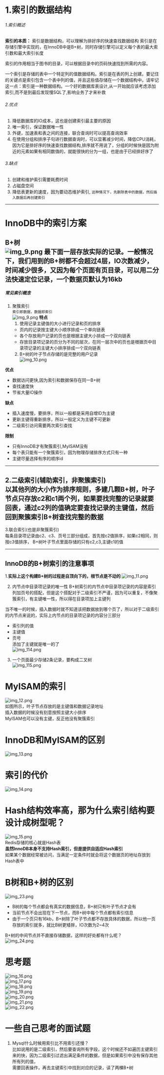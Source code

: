 # 1.索引的数据结构
###### 1.索引概述
**索引的本质：** 索引是数据结构，可以理解为排好序的快速查找数据结构
索引是在存储引擎中实现的，在InnoDB中是B+树，同时存储引擎可以定义每个表的最大索引数和最大索引长度

索引的作用相当于图书的目录，可以根据目录中的页码快速找到所需的内容。

一个索引是存储的表中一个特定列的值数据结构。索引是在表的列上创建。要记住的关键点是索引包含一个表中列的值，并且这些值存储在一个数据结构中。请牢记这一点：索引是一种数据结构。一个好的数据库表设计,从一开始就应该考虑添加索引,而不是到最后发现慢SQL了,影响业务了才来补救     


###### 2.优点
1) 降低数据库的IO成本，这也是创建索引最主要的原因
2) 唯一索引，保证数据唯一性
3) 外键，加速表和表之间的连接，联合查询时可以提高查询效率
4) 在使用分组和排序子句进行数据查询时，可以显著减少时间，降低CPU消耗，因为它是排好序的快速查找数据结构,排序就不用说了，分组的时候快是因为附近的元素如果有相同数值的，就能很快的分为一组，也是由于已经排好序了  
###### 3.缺点
1) 创建和维护索引需要耗费时间
2) 占磁盘空间
3) 降低表更新的速度，因为要动态维护索引,
```这种情况下，先删除表中的数据，然后插入数据后再创建索引```
---
# InnoDB中的索引方案
**B+树**   
![img_9.png](img_9.png)
最下面一层存放实际的记录。一般情况下，我们用到的B+树都不会超过4层，IO次数减少，时间减少很多，又因为每个页面有页目录，可以用二分法快速定位记录，一个数据页默认为16kb  
---
##### 常见索引概念

1. 聚簇索引   
```索引即数据，数据即索引```  
   ![img_9.png](img_9.png)
**特点**  
   1. 使用记录主键值的大小进行记录和页的排序
   * 页内的记录按主键大小顺序排成一个单向链表
   * 各个存放用户记录的页也是根据主键大小排成一个双向链表
   * 存放目录项记录的页分为不同的层次，在同一层次中的页也是根据页中目录项记录的主键大小排序排成一个双向链表
   2. B+树的叶子节点存储的是完整的用户记录    
![img_10.png](img_10.png)

**优点**
* 数据访问更快,因为索引和数据保存在同一B+树
* 查找速度快
* 节省大量IO操作  

**缺点**  
* 插入速度慢，要排序，所以一般都是采用自增ID为主键
* 更新主键得重新排序，所以一般定义为主键不可更新
* 二级索引访问需要两次索引查找  

**限制**  
* 只有InnoDB才有聚簇索引,MyISAM没有
* 每个表只能有一个聚簇索引，因为物理存储排序方式只有一种
* 主键尽量选择有序的顺序id
---
2.二级索引(辅助索引，非聚簇索引)  
以其他列的大小作为排序规则，多建几颗B+树，叶子节点只存放c2和c1两个列，如果要找完整的记录就要回表，通过c2列的值确定要查找记录的主键值，然后回到聚簇索引B+树查找完整的数据  
---
3.联合索引(也是非聚簇索引)  
每条目录项记录由c2、c3、页号三部分组成，首先按c2值排序，如果c2相同，则按c3值排序， B+树叶子节点里面存储的只有c2,c3,主键c1的值  

---
## InnoDB的B+树索引的注意事项  
1.**实际上这个构建B+树的过程是自顶向下的，根节点是不动的**
![img_11.png](img_11.png)  

2. 内节点中目录项记录的唯一性
B+树索引的内节点中目录项记录的内容是索引列加页号的搭配，但是这个搭配对于二级索引不严谨，因为可以重复，不像聚簇索引，有主键唯一性，所以得在目录项加上主键列    

当不唯一的时候，插入数据时就不知道该把数据放到哪个页了，所以对于二级索引的内节点来说的，实际上内节点的目录项记录的内容分三部分
* 索引列的值
* 主键值
* 页号  
添加了主键就是唯一的了       
![img_114.png](img_114.png)    


3. 一个页面最少存储2条记录，要构成二叉树      
![img_115.png](img_115.png)    

# MyISAM的索引 
![img_12.png](img_12.png)  
如图所示，叶子节点存放的是主键值和数据记录地址  
插入数据的时候没有刻意按照主键大小排序  
MyISAM也可以没有主键，反正他没有聚簇索引

# InnoDB和MyISAM的区别
![img_13.png](img_13.png)

# 索引的代价
![img_14.png](img_14.png)  



# Hash结构效率高，那为什么索引结构要设计成树型呢？
![img_15.png](img_15.png)  
Redis存储的核心就是Hash表  
**虽然InnoDB本身不支持Hash索引，但是提供自适应Hash索引**  
如果某个数据经常被访问，当满足一定条件时就会将这个数据页的地址存放到Hash表中

# B树和B+树的区别  
![img_23.png](img_23.png)  
* B树的每个节点都会有真实的数据信息，B+树只有叶子节点才会有  
* 当前节点不会出现在下一节点，而B+树中每个节点都有索引信息  
* 由于一个页只有16kb，B+树除了叶子节点都不存放具体的数据，所以他一页存放的索引就多，就比B树更矮胖，IO次数为2~4次  

B+树的中间节点并不直接存储数据，这样的好处都有什么呢？  
![img_24.png](img_24.png)

# 思考题
![img_16.png](img_16.png)  
![img_17.png](img_17.png)  
![img_18.png](img_18.png)  
![img_19.png](img_19.png)  
![img_20.png](img_20.png)  
![img_21.png](img_21.png)     
![img_22.png](img_22.png)  

# 一些自己思考的面试题   
1. Mysql什么时候用索引比不用索引还慢？    
比如说用的是二级索引，然后要查询所有字段，这个时候还不如遍历主键索引来的快，因为二级索引过滤出满足条件的数据，但是如果索引中没有保存其他所有列的值，     
需要回表操作，再去主键索引中找到对应的记录，读了两棵B+树    

